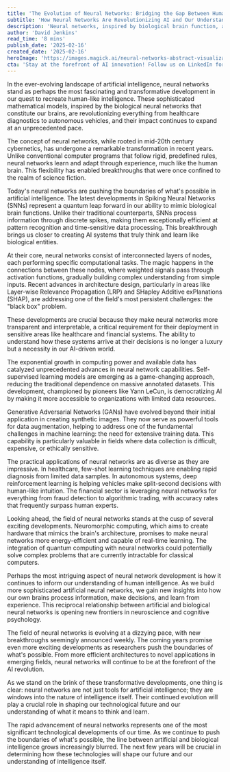 ```yaml
---
title: 'The Evolution of Neural Networks: Bridging the Gap Between Human and Machine Intelligence'
subtitle: 'How Neural Networks Are Revolutionizing AI and Our Understanding of Intelligence'
description: 'Neural networks, inspired by biological brain function, are revolutionizing AI and our understanding of intelligence. From healthcare to autonomous vehicles, these sophisticated systems are pushing the boundaries of what''s possible in artificial intelligence, while providing new insights into human cognition.'
author: 'David Jenkins'
read_time: '8 mins'
publish_date: '2025-02-16'
created_date: '2025-02-16'
heroImage: 'https://images.magick.ai/neural-networks-abstract-visualization.jpg'
cta: 'Stay at the forefront of AI innovation! Follow us on LinkedIn for daily updates on neural networks and breakthrough developments in artificial intelligence.'
---
```


In the ever-evolving landscape of artificial intelligence, neural networks stand as perhaps the most fascinating and transformative development in our quest to recreate human-like intelligence. These sophisticated mathematical models, inspired by the biological neural networks that constitute our brains, are revolutionizing everything from healthcare diagnostics to autonomous vehicles, and their impact continues to expand at an unprecedented pace.

The concept of neural networks, while rooted in mid-20th century cybernetics, has undergone a remarkable transformation in recent years. Unlike conventional computer programs that follow rigid, predefined rules, neural networks learn and adapt through experience, much like the human brain. This flexibility has enabled breakthroughs that were once confined to the realm of science fiction.

Today's neural networks are pushing the boundaries of what's possible in artificial intelligence. The latest developments in Spiking Neural Networks (SNNs) represent a quantum leap forward in our ability to mimic biological brain functions. Unlike their traditional counterparts, SNNs process information through discrete spikes, making them exceptionally efficient at pattern recognition and time-sensitive data processing. This breakthrough brings us closer to creating AI systems that truly think and learn like biological entities.

At their core, neural networks consist of interconnected layers of nodes, each performing specific computational tasks. The magic happens in the connections between these nodes, where weighted signals pass through activation functions, gradually building complex understanding from simple inputs. Recent advances in architecture design, particularly in areas like Layer-wise Relevance Propagation (LRP) and SHapley Additive exPlanations (SHAP), are addressing one of the field's most persistent challenges: the "black box" problem.

These developments are crucial because they make neural networks more transparent and interpretable, a critical requirement for their deployment in sensitive areas like healthcare and financial systems. The ability to understand how these systems arrive at their decisions is no longer a luxury but a necessity in our AI-driven world.

The exponential growth in computing power and available data has catalyzed unprecedented advances in neural network capabilities. Self-supervised learning models are emerging as a game-changing approach, reducing the traditional dependence on massive annotated datasets. This development, championed by pioneers like Yann LeCun, is democratizing AI by making it more accessible to organizations with limited data resources.

Generative Adversarial Networks (GANs) have evolved beyond their initial application in creating synthetic images. They now serve as powerful tools for data augmentation, helping to address one of the fundamental challenges in machine learning: the need for extensive training data. This capability is particularly valuable in fields where data collection is difficult, expensive, or ethically sensitive.

The practical applications of neural networks are as diverse as they are impressive. In healthcare, few-shot learning techniques are enabling rapid diagnosis from limited data samples. In autonomous systems, deep reinforcement learning is helping vehicles make split-second decisions with human-like intuition. The financial sector is leveraging neural networks for everything from fraud detection to algorithmic trading, with accuracy rates that frequently surpass human experts.

Looking ahead, the field of neural networks stands at the cusp of several exciting developments. Neuromorphic computing, which aims to create hardware that mimics the brain's architecture, promises to make neural networks more energy-efficient and capable of real-time learning. The integration of quantum computing with neural networks could potentially solve complex problems that are currently intractable for classical computers.

Perhaps the most intriguing aspect of neural network development is how it continues to inform our understanding of human intelligence. As we build more sophisticated artificial neural networks, we gain new insights into how our own brains process information, make decisions, and learn from experience. This reciprocal relationship between artificial and biological neural networks is opening new frontiers in neuroscience and cognitive psychology.

The field of neural networks is evolving at a dizzying pace, with new breakthroughs seemingly announced weekly. The coming years promise even more exciting developments as researchers push the boundaries of what's possible. From more efficient architectures to novel applications in emerging fields, neural networks will continue to be at the forefront of the AI revolution.

As we stand on the brink of these transformative developments, one thing is clear: neural networks are not just tools for artificial intelligence; they are windows into the nature of intelligence itself. Their continued evolution will play a crucial role in shaping our technological future and our understanding of what it means to think and learn.

The rapid advancement of neural networks represents one of the most significant technological developments of our time. As we continue to push the boundaries of what's possible, the line between artificial and biological intelligence grows increasingly blurred. The next few years will be crucial in determining how these technologies will shape our future and our understanding of intelligence itself.